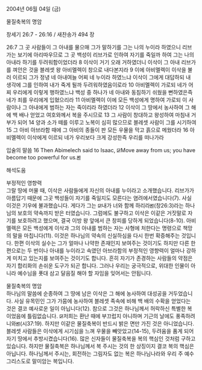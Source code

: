 2004년 06월 04일 (금)

물질축복의 명암



창세기 26:7 - 26:16 / 새찬송가 494 장


26:7 그 곳 사람들이 그 아내를 물으매 그가 말하기를 그는 나의 누이라 하였으니 리브가는 보기에 아리따우므로 그 곳 백성이 리브가로 인하여 자기를 죽일까 하여 그는 나의 아내라 하기를 두려워함이었더라 8 이삭이 거기 오래 거하였더니 이삭이 그 아내 리브가를 껴안은 것을 블레셋 왕 아비멜렉이 창으로 내다본지라 9 이에 아비멜렉이 이삭을 불러 이르되 그가 정녕 네 아내여늘 어찌 네 누이라 하였느냐 이삭이 그에게 대답하되 내 생각에 그를 인하여 내가 죽게 될까 두려워하였음이로라 10 아비멜렉이 가로되 네가 어찌 우리에게 이렇게 행하였느냐 백성 중 하나가 네 아내와 동침하기 쉬웠을 뻔하였은즉 네가 죄를 우리에게 입혔으리라 11 아비멜렉이 이에 모든 백성에게 명하여 가로되 이 사람이나 그 아내에게 범하는 자는 죽이리라 하였더라 12 이삭이 그 땅에서 농사하여 그 해에 백 배나 얻었고 여호와께서 복을 주시므로 13 그 사람이 창대하고 왕성하여 마침내 거부가 되어 14 양과 소가 떼를 이루고 노복이 심히 많으므로 블레셋 사람이 그를 시기하여 15 그 아비 아브라함 때에 그 아비의 종들이 판 모든 우물을 막고 흙으로 메웠더라 16 아비멜렉이 이삭에게 이르되 네가 우리보다 크게 강성한즉 우리를 떠나가라 

입술의 말씀 
16 Then Abimelech said to Isaac, ꡒMove away from us; you have become too powerful for us.ꡓ

해석도움





부정적인 영향력  
그랄 땅에 머물 때, 이삭은 사람들에게 자신의 아내를 누이라고 소개했습니다. 리브가가 아름답기 때문에 그곳 백성들이 자기를 죽일지도 모른다는 염려에서였습니다(7). 사실 이것은 기우에 불과했습니다. 게다가 그는 ꡒ내가 너와 함께 하리라ꡓ(창26:3)라는 하나님의 보호의 약속까지 받은 터였습니다. 그럼에도 불구하고 이삭은 이같은 거짓말로 자기를 보호하려고 했으며, 결국 이방 왕 앞에서 큰 창피를 당하게 되었습니다(8-10). 아비멜렉은 모든 백성에게 이삭과 그의 아내를 범하는 자는 사형에 처한다는 명령으로 책망의 말을 마칩니다(11). 이것은 하나님의 약속의 신실하심을 다시 한번 확증해주는 것입니다. 한편 이삭의 실수는 그가 얼마나 나약한 존재인지 보여주는 것이기도 하지만 다른 한편으로는 두 번이나 아내를 누이라고 속였던 아브라함의 부정적인 영향력이 얼마나 강하게 미치고 있는지를 보여주는 것이기도 합니다. 흔히 자기가 존경하는 사람들의 약점은 자기 합리화의 손쉬운 도구가 되곤 합니다. 그러나 우리는 궁극적으로, 위대한 인물이 아니라 예수님을 푯대 삼고 달음질 해야 할 자임을 잊어서는 안됩니다.  

물질축복의 명암  
하나님의 말씀에 순종하여 그 땅에 남은 이삭은 그 해에 농사하여 대성공을 거두었습니다. 사실 유목민인 그가 가뭄에 농사하여 블레셋 족속에 비해 백 배의 수확을 얻었다는 것은 결코 예사로운 일이 아닙니다(12). 참으로 그것은 하나님께서 허락하신 특별한 복이었음에 틀림없습니다. ꡒ저희는 환난 때에 부끄럽지 아니하며 기근의 날에도 풍족하려니와ꡓ(시37:19). 하지만 이같은 물질축복이 반드시 밝은 면만 가진 것은 아니었습니다. 블레셋 사람들은 이삭에게 시기심을 느껴 우물을 빼앗았고(14-15), 두려움을 품게 되어 자기 땅에서 추방시켰습니다(16). 많은 신자들이 물질축복을 복의 핵심인 것처럼 구하고 있습니다. 하지만 물질축복은 하나님께서 복 주시는 것의 한 상징이지 결코 복의 핵심은 아닙니다. 하나님께서 주시는, 회전하는 그림자도 없는 복은 하나님나라와 우리 주 예수 그리스도로 말미암는 복입니다.